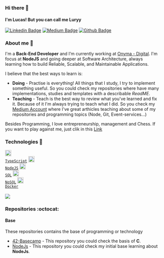 ### Hi there 👋

#### I'm Lucas! But you can call me Luryy

[![Linkedin Badge](https://img.shields.io/badge/-LinkedIn-blue?style=flat-square&logo=Linkedin&logoColor=white&link=https://www.linkedin.com/in/lucas-yuri/)](https://www.linkedin.com/in/lucas-yuri/)
[![Medium Badge](https://img.shields.io/badge/-Medium-white?style=flat-square&logo=Medium&logoColor=black&link=https://lucas-yuri.medium.com/)](https://lucas-yuri.medium.com/)
[![Github Badge](https://img.shields.io/badge/-Github-000?style=flat-square&logo=Github&logoColor=white&link=https://github.com/luryy)](https://github.com/luryy)

### About me :page_facing_up:
I'm a **Back-End Developer** and I’m currently working at [Onyma - Digital](https://onyma.digital/).
I'm focus at **NodeJS** and going deeper at Software Architecture, always learning how to build Reliable, Scalable, and Maintainable Applications. </br>

I believe that the best ways to learn is:
  - **Doing** - Practise is everything! All things that I study, I try to implement something useful. So you could check my repositories where have many implementations, studies and templates with a describable _ReadME_. 
  - **Teaching** - Teach is the best way to review what you've learned and fix it. Because of it I'm always trying to teach what I did. So you check my [Medium Account](https://lucas-yuri.medium.com/) where I've great arthicles teaching about some of my repositories and programming topics (Node, Git, Event-services...)

Besides Programming, I love entrepreneurship, management and Chess. If you want to play against me, just clik in this [Link](https://www.chess.com/register?friend=79613210)
</br>

### Technologies :rocket:

  <code>[<img height="20" width="20" src="https://user-images.githubusercontent.com/59494158/93822380-87807e00-fc36-11ea-9e6d-9a5e983cbb76.png">](https://www.typescriptlang.org/)
  [TypeScript](https://www.typescriptlang.org/)</code>
  <code>[<img height="20" width="20" src="https://user-images.githubusercontent.com/59494158/93822362-80597000-fc36-11ea-8ab8-4f0141bf6f6d.png">](https://nodejs.org/en/) 
  [NodeJS](https://nodejs.org/en/)</code>
  <code>[<img height="20" width="20" src="https://user-images.githubusercontent.com/59494158/93822375-85b6ba80-fc36-11ea-8eea-850f714ebf92.png">](https://www.postgresql.org/) 
  [SQL](https://www.postgresql.org/)</code>
  <code>[<img height="20" width="20" src="https://user-images.githubusercontent.com/59494158/108262853-4092a800-7144-11eb-8fa6-cd0f7e5715b2.jpeg">](https://www.mongodb.com/3) 
  [NoSQL](https://www.mongodb.com/3)</code>
  <code>[<img height="20" width="20" src="https://user-images.githubusercontent.com/59494158/115739050-fad0a680-a363-11eb-9f13-29662808c435.png">](https://www.docker.com) 
  [Docker](https://www.docker.com)</code>
  <br/>
  <br/>
  <a href="https://github.com/anuraghazra/github-readme-stats">
    <img align="rigth" src="https://github-readme-stats.vercel.app/api/top-langs/?username=luryy&layout=compact" />
  </a>
  
  ### Repositories :octocat:
  
  #### Base
  These repositories contains the base of programming or technology
  - [42-Basecamp](https://github.com/Luryy/42-Basecamp) - This repository you could check the basis of **C**.
  - [NodeJs](https://github.com/Luryy/NodeJs) - This repository you could check my initial base learning about **NodeJs**.
